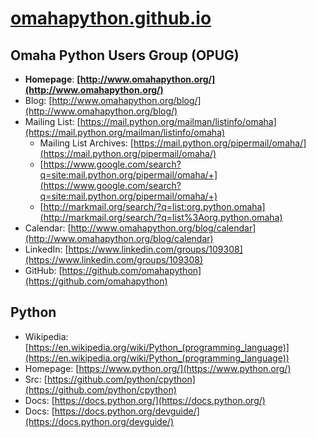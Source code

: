 # [omahapython.github.io](https://omahapython.github.io)

## Omaha Python Users Group (OPUG)

- **Homepage**: **[http://www.omahapython.org/](http://www.omahapython.org/)**
- Blog: [http://www.omahapython.org/blog/](http://www.omahapython.org/blog/)
- Mailing List: [https://mail.python.org/mailman/listinfo/omaha](https://mail.python.org/mailman/listinfo/omaha)
  - Mailing List Archives: [https://mail.python.org/pipermail/omaha/](https://mail.python.org/pipermail/omaha/)
  - [https://www.google.com/search?q=site:mail.python.org/pipermail/omaha/+](https://www.google.com/search?q=site:mail.python.org/pipermail/omaha/+)
  - [http://markmail.org/search/?q=list:org.python.omaha](http://markmail.org/search/?q=list%3Aorg.python.omaha)
- Calendar: [http://www.omahapython.org/blog/calendar](http://www.omahapython.org/blog/calendar)
- LinkedIn: [https://www.linkedin.com/groups/109308](https://www.linkedin.com/groups/109308)
- GitHub: [https://github.com/omahapython](https://github.com/omahapython)


## Python
- Wikipedia: [https://en.wikipedia.org/wiki/Python_(programming_language)](https://en.wikipedia.org/wiki/Python_(programming_language))
- Homepage: [https://www.python.org/](https://www.python.org/)
- Src: [https://github.com/python/cpython](https://github.com/python/cpython)
- Docs: [https://docs.python.org/](https://docs.python.org/)
- Docs: [https://docs.python.org/devguide/](https://docs.python.org/devguide/)
